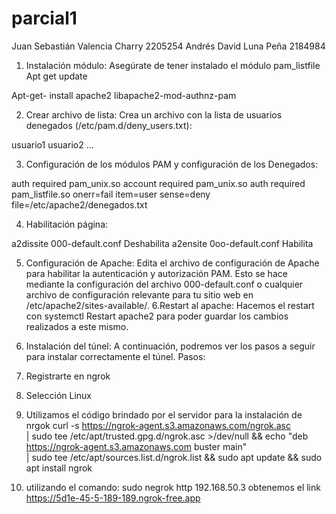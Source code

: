 # parcial1
Juan Sebastián Valencia Charry		2205254
Andrés David Luna Peña 						2184984

1. Instalación módulo:
Asegúrate de tener instalado el módulo pam_listfile
Apt get update

Apt-get- install apache2 libapache2-mod-authnz-pam


2. Crear archivo de lista:
Crea un archivo con la lista de usuarios denegados (/etc/pam.d/deny_users.txt):

usuario1
usuario2
...


3. Configuración de los módulos PAM y configuración de los Denegados:

auth required 			pam_unix.so 
account required 		pam_unix.so 
auth required 			pam_listfile.so onerr=fail 
item=user sense=deny
file=/etc/apache2/denegados.txt

4. Habilitación página:

a2dissite 000-default.conf 			Deshabilita
a2ensite 0oo-default.conf 			Habilita

5. Configuración de Apache: 
Edita el archivo de configuración de Apache para habilitar la autenticación y autorización PAM. Esto se hace mediante la configuración del archivo 000-default.conf o cualquier archivo de configuración relevante para tu sitio web en /etc/apache2/sites-available/.
6.Restart al apache:
Hacemos el restart con systemctl Restart apache2 para poder guardar los cambios realizados a este mismo.
7. Instalación del túnel:
A continuación, podremos ver los pasos a seguir para instalar correctamente el túnel.
Pasos:
1. Registrarte en ngrok
2. Selección Linux

3. Utilizamos el código brindado por el servidor para la instalación de nrgok
curl -s https://ngrok-agent.s3.amazonaws.com/ngrok.asc \
| sudo tee /etc/apt/trusted.gpg.d/ngrok.asc >/dev/null && echo "deb https://ngrok-agent.s3.amazonaws.com buster main" \
| sudo tee /etc/apt/sources.list.d/ngrok.list && sudo apt update && sudo apt install ngrok
4. utilizando el comando:
sudo negrok http 192.168.50.3
obtenemos el link 
https://5d1e-45-5-189-189.ngrok-free.app
